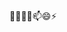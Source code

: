 👋👀🌱💞️📫😄⚡

<!---
avinrusty/avinrusty is a ✨ special ✨ repository because its `README.md` (this file) appears on your GitHub profile.
You can click the Preview link to take a look at your changes.
--->
